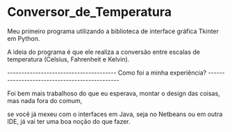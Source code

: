 # Conversor_de_Temperatura
Meu primeiro programa utilizando a biblioteca de interface gráfica Tkinter em Python.

A ideia do programa é que ele realiza a conversão entre escalas de temperatura (Celsius, Fahrenheit e Kelvin).




--------------------------------------- Como foi a minha experiência? ----------------------------------------------

Foi bem mais trabalhoso do que eu esperava, montar o design das coisas, mas nada fora do comum, 

se você já mexeu com o interfaces em Java, seja no Netbeans ou em outra IDE, já vai ter uma boa noção do que fazer. 
